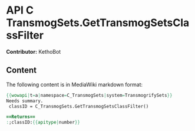 # API C TransmogSets.GetTransmogSetsClassFilter

**Contributor:** KethoBot

## Content

The following content is in MediaWiki markdown format:

```mediawiki
{{wowapi|t=a|namespace=C_TransmogSets|system=TransmogrifySets}}
Needs summary.
 classID = C_TransmogSets.GetTransmogSetsClassFilter()

==Returns==
:;classID:{{apitype|number}}
```